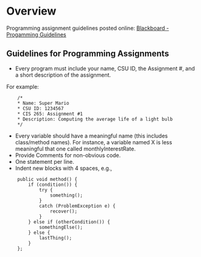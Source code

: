 # Overview

Programming assignment guidelines posted online:
[Blackboard - Progamming Guidelines](https://bb-csuohio.blackboard.com/ultra/courses/_184005_1/outline/file/_7315096_1)

## Guidelines for Programming Assignments


* Every program must include your name, CSU ID, the Assignment #, and a short
description of the assignment.

For example:

````
    /*
    * Name: Super Mario
    * CSU ID: 1234567
    * CIS 265: Assignment #1
    * Description: Computing the average life of a light bulb
    */
````

* Every variable should have a meaningful name (this includes class/method names). 
For instance, a variable named X is less meaningful that one called monthlyInterestRate.
* Provide Comments for non-obvious code.
* One statement per line.
* Indent new blocks with 4 spaces, e.g.,

````
    public void method() {
        if (condition()) {
            try {
                something();
            } 
            catch (ProblemException e) {
                recover();
            }
        } else if (otherCondition()) {
            somethingElse();
        } else {
            lastThing();
        }
    };
````

